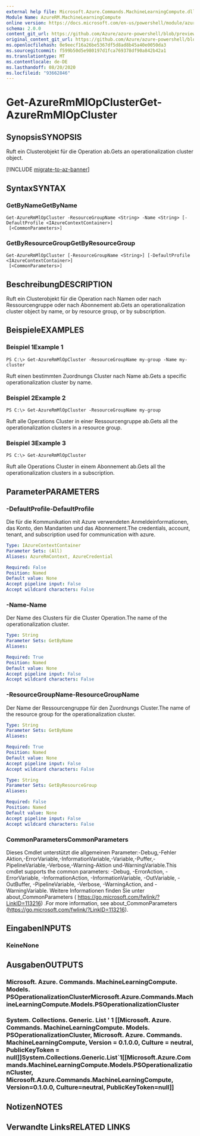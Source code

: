 ```yaml
---
external help file: Microsoft.Azure.Commands.MachineLearningCompute.dll-Help.xml
Module Name: AzureRM.MachineLearningCompute
online version: https://docs.microsoft.com/en-us/powershell/module/azurerm.machinelearningcompute/get-azurermmlopcluster
schema: 2.0.0
content_git_url: https://github.com/Azure/azure-powershell/blob/preview/src/ResourceManager/MachineLearningCompute/Commands.MachineLearningCompute/help/Get-AzureRmMlOpCluster.md
original_content_git_url: https://github.com/Azure/azure-powershell/blob/preview/src/ResourceManager/MachineLearningCompute/Commands.MachineLearningCompute/help/Get-AzureRmMlOpCluster.md
ms.openlocfilehash: 0e9eecf16a26be5367df5d8ad8b45a40e0050da3
ms.sourcegitcommit: f599b50d5e980197d1fca769378df90a842b42a1
ms.translationtype: MT
ms.contentlocale: de-DE
ms.lasthandoff: 08/20/2020
ms.locfileid: "93662846"
---
```

# <span data-ttu-id="34d27-101">Get-AzureRmMlOpCluster</span><span class="sxs-lookup"><span data-stu-id="34d27-101">Get-AzureRmMlOpCluster</span></span>

## <span data-ttu-id="34d27-102">Synopsis</span><span class="sxs-lookup"><span data-stu-id="34d27-102">SYNOPSIS</span></span>
<span data-ttu-id="34d27-103">Ruft ein Clusterobjekt für die Operation ab.</span><span class="sxs-lookup"><span data-stu-id="34d27-103">Gets an operationalization cluster object.</span></span>

[!INCLUDE [migrate-to-az-banner](../../includes/migrate-to-az-banner.md)]

## <span data-ttu-id="34d27-104">Syntax</span><span class="sxs-lookup"><span data-stu-id="34d27-104">SYNTAX</span></span>

### <span data-ttu-id="34d27-105">GetByName</span><span class="sxs-lookup"><span data-stu-id="34d27-105">GetByName</span></span>
```
Get-AzureRmMlOpCluster -ResourceGroupName <String> -Name <String> [-DefaultProfile <IAzureContextContainer>]
 [<CommonParameters>]
```

### <span data-ttu-id="34d27-106">GetByResourceGroup</span><span class="sxs-lookup"><span data-stu-id="34d27-106">GetByResourceGroup</span></span>
```
Get-AzureRmMlOpCluster [-ResourceGroupName <String>] [-DefaultProfile <IAzureContextContainer>]
 [<CommonParameters>]
```

## <span data-ttu-id="34d27-107">Beschreibung</span><span class="sxs-lookup"><span data-stu-id="34d27-107">DESCRIPTION</span></span>
<span data-ttu-id="34d27-108">Ruft ein Clusterobjekt für die Operation nach Namen oder nach Ressourcengruppe oder nach Abonnement ab.</span><span class="sxs-lookup"><span data-stu-id="34d27-108">Gets an operationalization cluster object by name, or by resource group, or by subscription.</span></span>

## <span data-ttu-id="34d27-109">Beispiele</span><span class="sxs-lookup"><span data-stu-id="34d27-109">EXAMPLES</span></span>

### <span data-ttu-id="34d27-110">Beispiel 1</span><span class="sxs-lookup"><span data-stu-id="34d27-110">Example 1</span></span>
```
PS C:\> Get-AzureRmMlOpCluster -ResourceGroupName my-group -Name my-cluster
```

<span data-ttu-id="34d27-111">Ruft einen bestimmten Zuordnungs Cluster nach Name ab.</span><span class="sxs-lookup"><span data-stu-id="34d27-111">Gets a specific operationalization cluster by name.</span></span>

### <span data-ttu-id="34d27-112">Beispiel 2</span><span class="sxs-lookup"><span data-stu-id="34d27-112">Example 2</span></span>
```
PS C:\> Get-AzureRmMlOpCluster -ResourceGroupName my-group
```

<span data-ttu-id="34d27-113">Ruft alle Operations Cluster in einer Ressourcengruppe ab.</span><span class="sxs-lookup"><span data-stu-id="34d27-113">Gets all the operationalization clusters in a resource group.</span></span>

### <span data-ttu-id="34d27-114">Beispiel 3</span><span class="sxs-lookup"><span data-stu-id="34d27-114">Example 3</span></span>
```
PS C:\> Get-AzureRmMlOpCluster
```

<span data-ttu-id="34d27-115">Ruft alle Operations Cluster in einem Abonnement ab.</span><span class="sxs-lookup"><span data-stu-id="34d27-115">Gets all the operationalization clusters in a subscription.</span></span>

## <span data-ttu-id="34d27-116">Parameter</span><span class="sxs-lookup"><span data-stu-id="34d27-116">PARAMETERS</span></span>

### <span data-ttu-id="34d27-117">-DefaultProfile</span><span class="sxs-lookup"><span data-stu-id="34d27-117">-DefaultProfile</span></span>
<span data-ttu-id="34d27-118">Die für die Kommunikation mit Azure verwendeten Anmeldeinformationen, das Konto, den Mandanten und das Abonnement.</span><span class="sxs-lookup"><span data-stu-id="34d27-118">The credentials, account, tenant, and subscription used for communication with azure.</span></span>

```yaml
Type: IAzureContextContainer
Parameter Sets: (All)
Aliases: AzureRmContext, AzureCredential

Required: False
Position: Named
Default value: None
Accept pipeline input: False
Accept wildcard characters: False
```

### <span data-ttu-id="34d27-119">-Name</span><span class="sxs-lookup"><span data-stu-id="34d27-119">-Name</span></span>
<span data-ttu-id="34d27-120">Der Name des Clusters für die Cluster Operation.</span><span class="sxs-lookup"><span data-stu-id="34d27-120">The name of the operationalization cluster.</span></span>

```yaml
Type: String
Parameter Sets: GetByName
Aliases: 

Required: True
Position: Named
Default value: None
Accept pipeline input: False
Accept wildcard characters: False
```

### <span data-ttu-id="34d27-121">-ResourceGroupName</span><span class="sxs-lookup"><span data-stu-id="34d27-121">-ResourceGroupName</span></span>
<span data-ttu-id="34d27-122">Der Name der Ressourcengruppe für den Zuordnungs Cluster.</span><span class="sxs-lookup"><span data-stu-id="34d27-122">The name of the resource group for the operationalization cluster.</span></span>

```yaml
Type: String
Parameter Sets: GetByName
Aliases: 

Required: True
Position: Named
Default value: None
Accept pipeline input: False
Accept wildcard characters: False
```

```yaml
Type: String
Parameter Sets: GetByResourceGroup
Aliases: 

Required: False
Position: Named
Default value: None
Accept pipeline input: False
Accept wildcard characters: False
```

### <span data-ttu-id="34d27-123">CommonParameters</span><span class="sxs-lookup"><span data-stu-id="34d27-123">CommonParameters</span></span>
<span data-ttu-id="34d27-124">Dieses Cmdlet unterstützt die allgemeinen Parameter:-Debug,-Fehler Aktion,-ErrorVariable,-InformationVariable,-Variable,-Puffer,-PipelineVariable,-Verbose,-Warning-Aktion und-WarningVariable.</span><span class="sxs-lookup"><span data-stu-id="34d27-124">This cmdlet supports the common parameters: -Debug, -ErrorAction, -ErrorVariable, -InformationAction, -InformationVariable, -OutVariable, -OutBuffer, -PipelineVariable, -Verbose, -WarningAction, and -WarningVariable.</span></span> <span data-ttu-id="34d27-125">Weitere Informationen finden Sie unter about_CommonParameters ( https://go.microsoft.com/fwlink/?LinkID=113216) .</span><span class="sxs-lookup"><span data-stu-id="34d27-125">For more information, see about_CommonParameters (https://go.microsoft.com/fwlink/?LinkID=113216).</span></span>

## <span data-ttu-id="34d27-126">Eingaben</span><span class="sxs-lookup"><span data-stu-id="34d27-126">INPUTS</span></span>

### <span data-ttu-id="34d27-127">Keine</span><span class="sxs-lookup"><span data-stu-id="34d27-127">None</span></span>

## <span data-ttu-id="34d27-128">Ausgaben</span><span class="sxs-lookup"><span data-stu-id="34d27-128">OUTPUTS</span></span>

### <span data-ttu-id="34d27-129">Microsoft. Azure. Commands. MachineLearningCompute. Models. PSOperationalizationCluster</span><span class="sxs-lookup"><span data-stu-id="34d27-129">Microsoft.Azure.Commands.MachineLearningCompute.Models.PSOperationalizationCluster</span></span>

### <span data-ttu-id="34d27-130">System. Collections. Generic. List ' 1 [[Microsoft. Azure. Commands. MachineLearningCompute. Models. PSOperationalizationCluster, Microsoft. Azure. Commands. MachineLearningCompute, Version = 0.1.0.0, Culture = neutral, PublicKeyToken = null]]</span><span class="sxs-lookup"><span data-stu-id="34d27-130">System.Collections.Generic.List\`1[[Microsoft.Azure.Commands.MachineLearningCompute.Models.PSOperationalizationCluster, Microsoft.Azure.Commands.MachineLearningCompute, Version=0.1.0.0, Culture=neutral, PublicKeyToken=null]]</span></span>

## <span data-ttu-id="34d27-131">Notizen</span><span class="sxs-lookup"><span data-stu-id="34d27-131">NOTES</span></span>

## <span data-ttu-id="34d27-132">Verwandte Links</span><span class="sxs-lookup"><span data-stu-id="34d27-132">RELATED LINKS</span></span>

